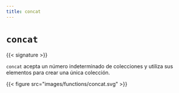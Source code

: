 ```yaml
---
title: concat
---
```


# `concat`

{{< signature >}}

`concat` acepta un número indeterminado de colecciones y utiliza sus elementos para crear una única colección.

{{< figure src="images/functions/concat.svg" >}}
